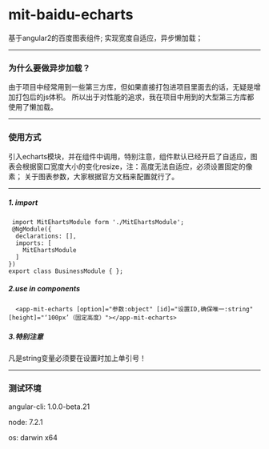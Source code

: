 # mit-baidu-echarts
基于angular2的百度图表组件;
实现宽度自适应，异步懒加载；

-------

### 为什么要做异步加载？
由于项目中经常用到一些第三方库，但如果直接打包进项目里面去的话，无疑是增加打包后的js体积。
所以出于对性能的追求，我在项目中用到的大型第三方库都使用了懒加载。

-------

### 使用方式

引入echarts模块，并在组件中调用，特别注意，组件默认已经开启了自适应，图表会根据窗口宽度大小的变化resize，注：高度无法自适应，必须设置固定的像素；
关于图表参数，大家根据官方文档来配置就行了。

-------

##### 1. import

```
 import MitEhartsModule form './MitEhartsModule';
 @NgModule({
  declarations: [],
  imports: [
    MitEhartsModule
  ]
})
export class BusinessModule { };
``` 

##### 2.use in components
```
  <app-mit-echarts [option]="参数:object" [id]="设置ID,确保唯一:string" [height]="‘100px’（固定高度）"></app-mit-echarts>
```
##### 3.特别注意
凡是string变量必须要在设置时加上单引号！

-------


### 测试环境
angular-cli: 1.0.0-beta.21

node: 7.2.1

os: darwin x64



